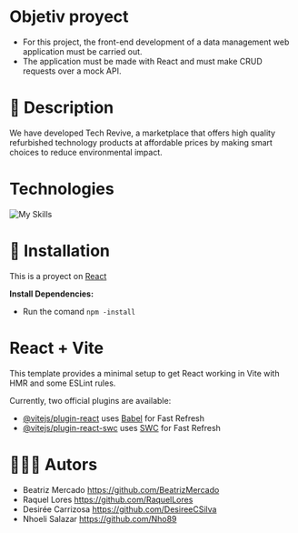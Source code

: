 #   Objetiv proyect
- For this project, the front-end development of a data management web application must be carried out.
- The application must be made with React and must make CRUD requests over a mock API.

# 🧾 Description 
We have developed Tech Revive, a marketplace that offers high quality refurbished technology products at affordable prices by making smart choices to reduce environmental impact. 

# Technologies 
![My Skills](https://skillicons.dev/icons?i=html,css,js,git,figma,github,vite,discord,react)

# 🔧 Installation 
This is a proyect on [React](https://es.react.dev/)

**Install Dependencies:** 
 
- Run the comand `npm -install`

# React + Vite

This template provides a minimal setup to get React working in Vite with HMR and some ESLint rules.

Currently, two official plugins are available:

- [@vitejs/plugin-react](https://github.com/vitejs/vite-plugin-react/blob/main/packages/plugin-react/README.md) uses [Babel](https://babeljs.io/) for Fast Refresh
- [@vitejs/plugin-react-swc](https://github.com/vitejs/vite-plugin-react-swc) uses [SWC](https://swc.rs/) for Fast Refresh

# 🧙🏻‍♀️ Autors 

 -  Beatriz Mercado  https://github.com/BeatrizMercado
 -  Raquel Lores  https://github.com/RaquelLores
 -  Desirée Carrizosa  https://github.com/DesireeCSilva
 - Nhoeli Salazar https://github.com/Nho89
